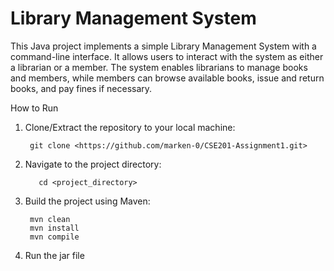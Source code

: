 #  Library Management System
This Java project implements a simple Library Management System with a command-line interface. It allows users to interact with the system as either a librarian or a member. The system enables librarians to manage books and members, while members can browse available books, issue and return books, and pay fines if necessary.

How to Run
1. Clone/Extract the repository to your local machine:

        git clone <https://github.com/marken-0/CSE201-Assignment1.git>
2. Navigate to the project directory:

          cd <project_directory>

5. Build the project using Maven:

        mvn clean
        mvn install
        mvn compile

4. Run the jar file
